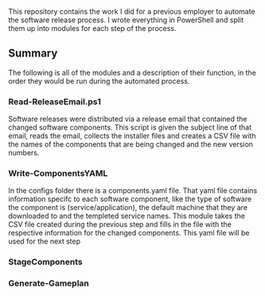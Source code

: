 This repository contains the work I did for a previous employer to automate the software release process. I wrote everything in PowerShell and split them up into modules for each step of the process.

## Summary
The following is all of the modules and a description of their function, in the order they would be run during the automated process.

### Read-ReleaseEmail.ps1
Software releases were distributed via a release email that contained the changed software components. This script is given the subject line of that email, reads the email, collects the installer files and creates a CSV file with the names of the components that are being changed and the new version numbers. 

### Write-ComponentsYAML
In the configs folder there is a components.yaml file. That yaml file contains information specifc to each software component, like the type of software the component is (service/application), the default machine that they are downloaded to and the templeted service names. This module takes the CSV file created during the previous step and fills in the file with the respective information for the changed components. This yaml file will be used for the next step

### StageComponents


### Generate-Gameplan